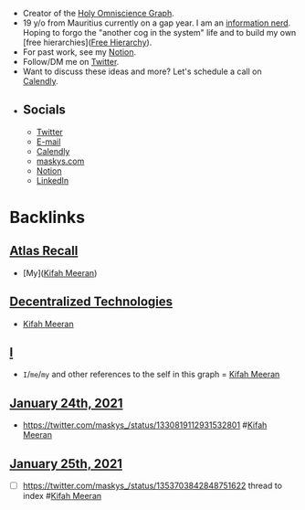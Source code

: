 - Creator of the [Holy Omniscience Graph](<Holy Omniscience Graph.md>).
- 19 y/o from Mauritius currently on a gap year. I am an [information nerd](((8rgZnistc))). Hoping to forgo the "another cog in the system" life and to build my own [free hierarchies]([Free Hierarchy](<Free Hierarchy.md>)).
- For past work, see my [Notion](https://www.notion.so/Heyo-I-m-Kifah-3307f487b13d4519b226c7c326417a73).
- Follow/DM me on [Twitter](https://twitter.com/maskys_).
- Want to discuss these ideas and more? Let's schedule a call on [Calendly](https://calendly.com/maskys).
- ## Socials
    - [Twitter](https://twitter.com/maskys_)
    - [E-mail](mailto:contact@maskys.com)
    - [Calendly](https://calendly.com/maskys)
    - [maskys.com](https://maskys.com)
    - [Notion](https://www.notion.so/Heyo-I-m-Kifah-3307f487b13d4519b226c7c326417a73)
    - [LinkedIn](https://www.linkedin.com/in/maskys/)

# Backlinks
## [Atlas Recall](<Atlas Recall.md>)
- [My]([Kifah Meeran](<Kifah Meeran.md>))

## [Decentralized Technologies](<Decentralized Technologies.md>)
- [Kifah Meeran](<Kifah Meeran.md>)

## [I](<I.md>)
- `I`/`me`/`my` and other references to the self in this graph = [Kifah Meeran](<Kifah Meeran.md>)

## [January 24th, 2021](<January 24th, 2021.md>)
- https://twitter.com/maskys_/status/1330819112931532801 #[Kifah Meeran](<Kifah Meeran.md>)

## [January 25th, 2021](<January 25th, 2021.md>)
- [ ] https://twitter.com/maskys_/status/1353703842848751622  thread to index #[Kifah Meeran](<Kifah Meeran.md>)

